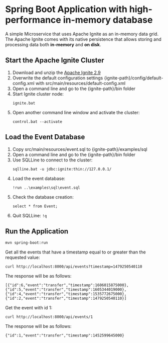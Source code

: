 # Spring Boot Application with high-performance in-memory database

A simple Microservice that uses Apache Ignite as an in-memory data grid.
The Apache Ignite comes with its native persistence that allows storing and processing data both **in-memory** and **on disk**.

## Start the Apache Ignite Cluster

1. Download and unzip the [Apache Ignite 2.9](https://ignite.apache.org/download.cgi#binaries)
2. Overwrite the default configuration settings {ignite-path}/config/default-config.xml with src/main/resources/default-config.xml
3. Open a command line and go to the {ignite-path}/bin folder
4. Start Ignite cluster node:
    ```
    ignite.bat
    ```
5. Open another command line window and activate the cluster:
    ```
    control.bat --activate
    ```
   
## Load the Event Database

1. Copy src/main/resources/event.sql to {ignite-path}/examples/sql
2. Open a command line and go to the {ignite-path}/bin folder
3. Use SQLLine to connect to the cluster:
    ```
    sqlline.bat -u jdbc:ignite:thin://127.0.0.1/
    ```
4. Load the event database:
    ```
    !run ..\examples\sql\event.sql
    ```
4. Check the database creation:
    ```
    select * from Event;
    ```
5. Quit SQLLine: ```!q```
   
## Run the Application

```
mvn spring-boot:run
```

Get all the events that have a timestamp equal to or greater than the requested value:

```
curl http://localhost:8000/api/events?timestamp=1479250540110
```

The response will be as follows:

```
[{"id":6,"event":"transfer","timestamp":1606015875000},
{"id":5,"event":"transfer","timestamp":1605344019000},
{"id":4,"event":"transfer","timestamp":1535772675000},
{"id":2,"event":"transfer","timestamp":1479250540110}]
```

Get the event with id 1:

```
curl http://localhost:8000/api/events/1
```
The response will be as follows:

```
{"id":1,"event":"transfer","timestamp":1452599645000}
```


